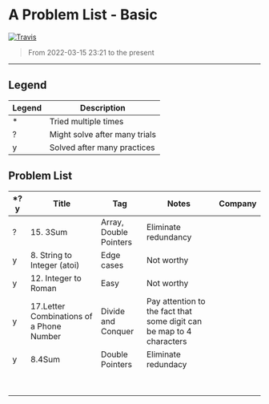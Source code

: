 # A Problem List - Basic

[![Travis](https://img.shields.io/badge/language-C++-green.svg)]()

> From 2022-03-15 23:21 to the present

---

## Legend

| Legend | Description                   |
| ------ | ----------------------------- |
| *      | Tried multiple times          |
| ?      | Might solve after many trials |
| y      | Solved after many practices   |

## Problem List

| *?y | Title                                    | Tag                    | Notes                                                                | Company |
| --- | ---------------------------------------- | ---------------------- | -------------------------------------------------------------------- | ------- |
| ?   | 15. 3Sum                                 | Array, Double Pointers | Eliminate redundancy                                                 |         |
| y   | 8. String to Integer (atoi)              | Edge cases             | Not worthy                                                           |         |
| y   | 12. Integer to Roman                     | Easy                   | Not worthy                                                           |         |
| y   | 17.Letter Combinations of a Phone Number | Divide and Conquer     | Pay attention to the fact that some digit can be map to 4 characters |         |
| y   | 8.4Sum                                   | Double Pointers        | Eliminate redundacy                                                  |         |
|     |                                          |                        |                                                                      |         |
|     |                                          |                        |                                                                      |         |
|     |                                          |                        |                                                                      |         |
|     |                                          |                        |                                                                      |         |
|     |                                          |                        |                                                                      |         |
|     |                                          |                        |                                                                      |         |
|     |                                          |                        |                                                                      |         |
|     |                                          |                        |                                                                      |         |
